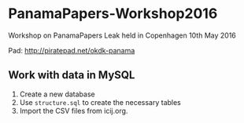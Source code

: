# PanamaPapers-Workshop2016
Workshop on PanamaPapers Leak held in Copenhagen 10th May 2016

Pad: http://piratepad.net/okdk-panama

## Work with data in MySQL

1. Create a new database
2. Use `structure.sql` to create the necessary tables
3. Import the CSV files from icij.org.
